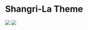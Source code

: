 # Shangri-La Theme 

![](https://dannyvi.oss-cn-beijing.aliyuncs.com/%E6%88%AA%E5%B1%8F2022-01-08%20%E4%B8%8A%E5%8D%889.34.58.png)
![](https://dannyvi.oss-cn-beijing.aliyuncs.com/%E6%88%AA%E5%B1%8F2022-01-08%20%E4%B8%8A%E5%8D%889.35.23.png)